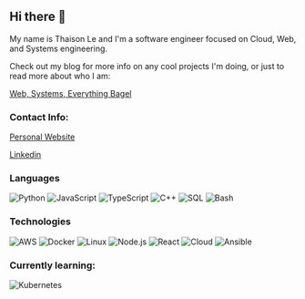 ## Hi there 👋

My name is Thaison Le and I'm a software engineer focused on Cloud, Web, and Systems engineering.

Check out my blog for more info on any cool projects I'm doing, or just to read more about who I am:

[Web, Systems, Everything Bagel](https://blog.lethaison.com/) 

### Contact Info:

[Personal Website](https://www.lethaison.com/)

[Linkedin](https://www.linkedin.com/in/thaison-le/)

### Languages

![Python](https://img.shields.io/badge/-Python-000?&logo=Python)
![JavaScript](https://img.shields.io/badge/-JavaScript-000?&logo=JavaScript)
![TypeScript](https://img.shields.io/badge/-TypeScript-000?&logo=TypeScript)
![C++](https://img.shields.io/badge/-C++-000?&logo=c%2b%2b&logoColor=00599C)
![SQL](https://img.shields.io/badge/-SQL-000?&logo=MySQL)
![Bash](https://img.shields.io/badge/-Bash-000?&logo=GNU-Bash)

### Technologies

![AWS](https://img.shields.io/badge/-AWS-000?&logo=Amazon-AWS&logoColor=F90)
![Docker](https://img.shields.io/badge/-Docker-000?&logo=Docker)
![Linux](https://img.shields.io/badge/-Linux-000?&logo=Linux)
![Node.js](https://img.shields.io/badge/-Node.js-000?&logo=node.js)
![React](https://img.shields.io/badge/-React-000?&logo=React)
![Cloud](https://img.shields.io/badge/-Cloud-000?&logo=iCloud&logoColor=3693F3)
![Ansible](https://img.shields.io/badge/-Ansible-000?&logo=Ansible&logoColor=EE0000)



### Currently learning:

![Kubernetes](https://img.shields.io/badge/-Kubernetes-000?&logo=Kubernetes)



<!--
**Thaileaf/Thaileaf** is a ✨ _special_ ✨ repository because its `README.md` (this file) appears on your GitHub profile.

Here are some ideas to get you started:

- 🔭 I’m currently working on ...
- 🌱 I’m currently learning ...
- 👯 I’m looking to collaborate on ...
- 🤔 I’m looking for help with ...
- 💬 Ask me about ...
- 📫 How to reach me: ...
- 😄 Pronouns: ...
- ⚡ Fun fact: ...
-->
